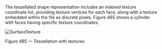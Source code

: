 ﻿The tessellated shape representation includes an indexed texture coordinate list, providing texture vertices for each face, along with a texture embedded within the file as discrete pixels. Figure 485 shows a cylinder with faces having specific texture coordinates.


![SurfaceTexture](../../figures/examples/tessellation_texture_image.png)

Figure 485 — Tessellation with textures



